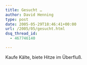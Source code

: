 ```yaml
---
title: Gesucht …
author: David Henning
type: post
date: 2005-05-29T18:46:41+00:00
url: /2005/05/gesucht.html
dsq_thread_id:
  - 467746140

---
```

Kaufe Kälte, biete Hitze im Überfluß.